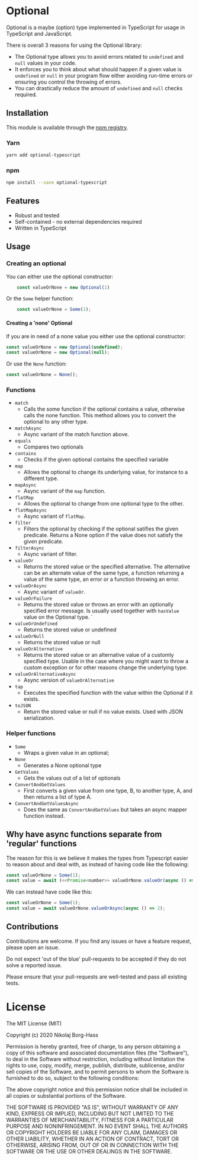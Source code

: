 # Optional
 
Optional is a maybe (option) type implemented in TypeScript for usage in TypeScript and JavaScript.

There is overall 3 reasons for using the Optional library:

- The Optional type allows you to avoid errors related to `undefined` and `null` values in your code.
- It enforces you to think about what should happen if a given value is `undefined` or `null` in your program flow either avoiding run-time errors or ensuring you control the throwing of errors. 
- You can drastically reduce the amount of `undefined` and `null` checks required.

## Installation

This module is available through the [npm registry](https://www.npmjs.com/package/optional-typescript).

### Yarn

```bash
yarn add optional-typescript
```

### npm

```bash
npm install --save optional-typescript
```

## Features

- Robust and tested
- Self-contained - no external dependencies required
- Written in TypeScript

## Usage

### Creating an optional

You can either use the optional constructor:

```Javascript
    const valueOrNone = new Optional(1)
```

Or the `Some` helper function:

```javascript
    const valueOrNone = Some(1);
```

#### Creating a 'none' Optional

If you are in need of a none value you either use the optional constructor:

```javascript
const valueOrNone = new Optional(undefined);
const valueOrNone = new Optional(null);
```

Or use the `None` function:

```javascript
const valueOrNone = None();
```

### Functions

- `match`
  - Calls the some function if the optional contains a value, otherwise calls the none function. This method allows you to convert the optional to any other type.
- `matchAsync`
  - Async variant of the match function above.
- `equals`
  - Compares two optionals
- `contains`
  - Checks if the given optional contains the specified variable
- `map`
  - Allows the optional to change its underlying value, for instance to a different type.
- `mapAsync`
  - Async variant of the `map` function.
- `flatMap`
  - Allows the optional to change from one optional type to the other. 
- `flatMapAsync`
  - Async variant of `flatMap`.
- `filter`
  - Filters the optional by checking if the optional satifies the given predicate. Returns a None option if the value does not satisfy the given predicate.
- `filterAsync`
  - Async variant of filter.
- `valueOr`
  - Returns the stored value or the specified alternative. The alternative can be an alternate value of the same type, a function returning a value of the same type, an error or a function throwing an error.
- `valueOrAsync`
  - Async variant of `valueOr`.
- `valueOrFailure`
  - Returns the stored value or throws an error with an optionally specified error message. Is usually used together with `hasValue` value on the Optional type. `
- `valueOrUndefined`
  - Returns the stored value or undefined
- `valueOrNull`
  - Returns the stored value or null
- `valueOrAlternative`
  - Returns the stored value or an alternative value of a customly specified type. Usable in the case where you might want to throw a custom exception or for other reasons change the underlying type. 
- `valueOrAlternativeAsync`
  - Async version of `valueOrAlternative`
- `tap`
  - Executes the specified function with the value within the Optional if it exists. 
- `toJSON`
  - Return the stored value or null if no value exists. Used with JSON serialization.

### Helper functions

- `Some`
  - Wraps a given value in an optional;
- `None`
  - Generates a None optional type
- `GetValues`
  - Gets the values out of a list of optionals
- `ConvertAndGetValues`
  - First converts a given value from one type, B, to another type, A, and then returns a list of type A.
- `ConvertAndGetValuesAsync`
  - Does the same as `ConvertAndGetValues` but takes an async mapper function instead. 

## Why have async functions separate from 'regular' functions

The reason for this is we believe it makes the types from Typescript easier to reason about and deal with, as instead of having code like the following:

```javascript
const valueOrNone = Some(1);
const value = await (<<Promise<number>> valueOrNone.valueOr(async () => 2));
```

We can instead have code like this:

```javascript
const valueOrNone = Some(1);
const value = await valueOrNone.valueOrAsync(async () => 2);
```

## Contributions

Contributions are welcome.
If you find any issues or have a feature request, please open an issue.

Do not expect 'out of the blue' pull-requests to be accepted if they do not solve a reported issue.

Please ensure that your pull-requests are well-tested and pass all existing tests.

# License 
The MIT License (MIT)

Copyright (c) 2020 Nikolaj Borg-Hass

Permission is hereby granted, free of charge, to any person obtaining a copy of this software and associated documentation files (the "Software"), to deal in the Software without restriction, including without limitation the rights to use, copy, modify, merge, publish, distribute, sublicense, and/or sell copies of the Software, and to permit persons to whom the Software is furnished to do so, subject to the following conditions:

The above copyright notice and this permission notice shall be included in all copies or substantial portions of the Software.

THE SOFTWARE IS PROVIDED "AS IS", WITHOUT WARRANTY OF ANY KIND, EXPRESS OR IMPLIED, INCLUDING BUT NOT LIMITED TO THE WARRANTIES OF MERCHANTABILITY, FITNESS FOR A PARTICULAR PURPOSE AND NONINFRINGEMENT. IN NO EVENT SHALL THE AUTHORS OR COPYRIGHT HOLDERS BE LIABLE FOR ANY CLAIM, DAMAGES OR OTHER LIABILITY, WHETHER IN AN ACTION OF CONTRACT, TORT OR OTHERWISE, ARISING FROM, OUT OF OR IN CONNECTION WITH THE SOFTWARE OR THE USE OR OTHER DEALINGS IN THE SOFTWARE.

